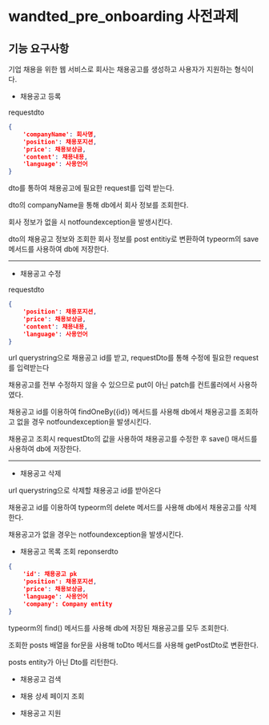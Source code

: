 # wandted_pre_onboarding 사전과제
## 기능 요구사항
기업 채용을 위한 웹 서비스로 회사는 채용공고를 생성하고 사용자가 지원하는 형식이다.

- 채용공고 등록

requestdto
```json
{
    'companyName': 회사명,
    'position': 채용포지션,
    'price': 채용보상금,
    'content': 채용내용,
    'language': 사용언어
}
```
dto를 통하여 채용공고에 필요한 request를 입력 받는다.

dto의 companyName을 통해 db에서 회사 정보를 조회한다.

회사 정보가 없을 시 notfoundexception을 발생시킨다.

dto의 채용공고 정보와 조회한 회사 정보를 post entitiy로 변환하여 typeorm의 save 메서드를 사용하여 db에 저장한다.

-------------------
- 채용공고 수정

requestdto
```json
{
    'position': 채용포지션,
    'price': 채용보상금,
    'content': 채용내용,
    'language': 사용언어
}
```
url querystring으로 채용공고 id를 받고, requestDto를 통해 수정에 필요한 request를 입력받는다

채용공고를 전부 수정하지 않을 수 있으므로 put이 아닌 patch를 컨트롤러에서 사용하였다. 

채용공고 id를 이용하여 findOneBy({id}) 메서드를 사용해 db에서 채용공고를 조회하고 없을 경우 notfoundexception을 발생시킨다.

채용공고 조회시 requestDto의 값을 사용하여 채용공고를 수정한 후 save() 매서드를 사용하여 db에 저장한다.

------
- 채용공고 삭제

url querystring으로 삭제할 채용공고 id를 받아온다

채용공고 id를 이용하여 typeorm의 delete 메서드를 사용해 db에서 채용공고를 삭제한다.

채용공고가 없을 경우는 notfoundexception을 발생시킨다.

- 채용공고 목록 조회
reponserdto
```json
{
    'id': 채용공고 pk
    'position': 채용포지션,
    'price': 채용보상금,
    'language': 사용언어
    'company': Company entity
}
```

typeorm의 find() 메서드를 사용해 db에 저장된 채용공고를 모두 조회한다.

조회한 posts 배열을 for문을 사용해 toDto 메서드를 사용해 getPostDto로 변환한다.

posts entity가 아닌 Dto를 리턴한다.

- 채용공고 검색

- 채용 상세 페이지 조회

- 채용공고 지원